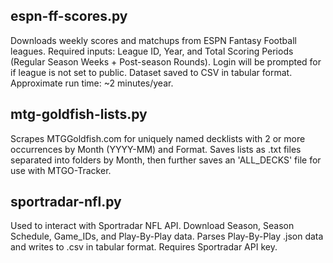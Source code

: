 ## espn-ff-scores.py
Downloads weekly scores and matchups from ESPN Fantasy Football leagues. Required inputs: League ID, Year, and Total Scoring Periods (Regular Season Weeks + Post-season Rounds). Login will be prompted for if league is not set to public. Dataset saved to CSV in tabular format. Approximate run time: ~2 minutes/year.
## mtg-goldfish-lists.py
Scrapes MTGGoldfish.com for uniquely named decklists with 2 or more occurrences by Month (YYYY-MM) and Format. Saves lists as .txt files separated into folders by Month, then further saves an 'ALL_DECKS' file for use with MTGO-Tracker.
## sportradar-nfl.py
Used to interact with Sportradar NFL API. Download Season, Season Schedule, Game_IDs, and Play-By-Play data. Parses Play-By-Play .json data and writes to .csv in tabular format. Requires Sportradar API key.
